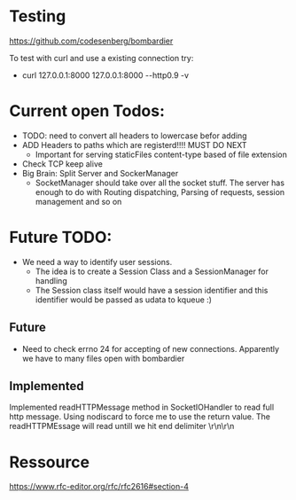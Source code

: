 # Testing
https://github.com/codesenberg/bombardier

To test with curl and use a existing connection try:
- curl 127.0.0.1:8000 127.0.0.1:8000 --http0.9 -v

# Current open Todos:
- TODO: need to convert all headers to lowercase befor adding
- ADD Headers to paths which are registerd!!!! MUST DO NEXT
  - Important for serving staticFiles content-type based of file extension
- Check TCP keep alive
- Big Brain: Split Server and SockerManager
  - SocketManager should take over all the socket stuff. The server has enough to do with Routing dispatching, Parsing of requests, session management and so on

# Future TODO:
- We need a way to identify user sessions.
  - The idea is to create a Session Class and a SessionManager for handling
  - The Session class itself would have a session identifier and this identifier would be passed as udata to kqueue :)


## Future
- Need to check errno 24 for accepting of new connections. Apparently we have to many files open with bombardier


## Implemented
Implemented readHTTPMessage method in SocketIOHandler to read full http message.
Using nodiscard to force me to use the return value.
The readHTTPMEssage will read untill we hit end delimiter \r\n\r\n



# Ressource
https://www.rfc-editor.org/rfc/rfc2616#section-4

